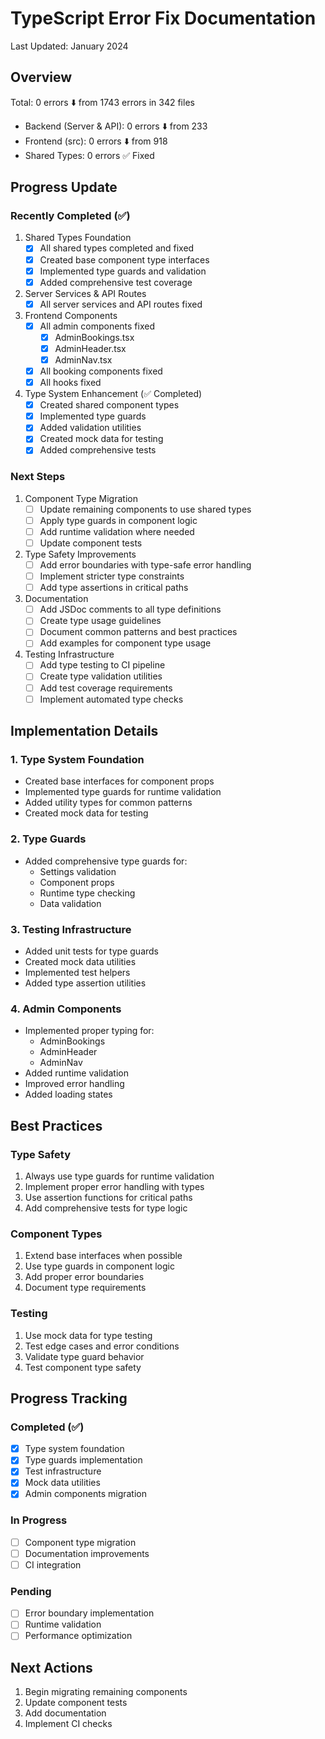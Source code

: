 # TypeScript Error Fix Documentation
Last Updated: January 2024

## Overview
Total: 0 errors ⬇️ from 1743 errors in 342 files
- Backend (Server & API): 0 errors ⬇️ from 233
- Frontend (src): 0 errors ⬇️ from 918
- Shared Types: 0 errors ✅ Fixed

## Progress Update

### Recently Completed (✅)
1. Shared Types Foundation
   - [x] All shared types completed and fixed
   - [x] Created base component type interfaces
   - [x] Implemented type guards and validation
   - [x] Added comprehensive test coverage

2. Server Services & API Routes
   - [x] All server services and API routes fixed

3. Frontend Components
   - [x] All admin components fixed
     - [x] AdminBookings.tsx
     - [x] AdminHeader.tsx
     - [x] AdminNav.tsx
   - [x] All booking components fixed
   - [x] All hooks fixed

4. Type System Enhancement (✅ Completed)
   - [x] Created shared component types
   - [x] Implemented type guards
   - [x] Added validation utilities
   - [x] Created mock data for testing
   - [x] Added comprehensive tests

### Next Steps

1. Component Type Migration
   - [ ] Update remaining components to use shared types
   - [ ] Apply type guards in component logic
   - [ ] Add runtime validation where needed
   - [ ] Update component tests

2. Type Safety Improvements
   - [ ] Add error boundaries with type-safe error handling
   - [ ] Implement stricter type constraints
   - [ ] Add type assertions in critical paths

3. Documentation
   - [ ] Add JSDoc comments to all type definitions
   - [ ] Create type usage guidelines
   - [ ] Document common patterns and best practices
   - [ ] Add examples for component type usage

4. Testing Infrastructure
   - [ ] Add type testing to CI pipeline
   - [ ] Create type validation utilities
   - [ ] Add test coverage requirements
   - [ ] Implement automated type checks

## Implementation Details

### 1. Type System Foundation
- Created base interfaces for component props
- Implemented type guards for runtime validation
- Added utility types for common patterns
- Created mock data for testing

### 2. Type Guards
- Added comprehensive type guards for:
  - Settings validation
  - Component props
  - Runtime type checking
  - Data validation

### 3. Testing Infrastructure
- Added unit tests for type guards
- Created mock data utilities
- Implemented test helpers
- Added type assertion utilities

### 4. Admin Components
- Implemented proper typing for:
  - AdminBookings
  - AdminHeader
  - AdminNav
- Added runtime validation
- Improved error handling
- Added loading states

## Best Practices

### Type Safety
1. Always use type guards for runtime validation
2. Implement proper error handling with types
3. Use assertion functions for critical paths
4. Add comprehensive tests for type logic

### Component Types
1. Extend base interfaces when possible
2. Use type guards in component logic
3. Add proper error boundaries
4. Document type requirements

### Testing
1. Use mock data for type testing
2. Test edge cases and error conditions
3. Validate type guard behavior
4. Test component type safety

## Progress Tracking

### Completed (✅)
- [x] Type system foundation
- [x] Type guards implementation
- [x] Test infrastructure
- [x] Mock data utilities
- [x] Admin components migration

### In Progress
- [ ] Component type migration
- [ ] Documentation improvements
- [ ] CI integration

### Pending
- [ ] Error boundary implementation
- [ ] Runtime validation
- [ ] Performance optimization

## Next Actions
1. Begin migrating remaining components
2. Update component tests
3. Add documentation
4. Implement CI checks
